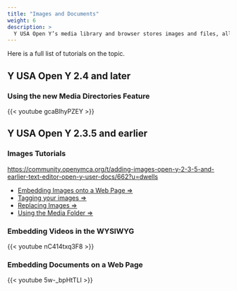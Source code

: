 ```yaml
---
title: "Images and Documents"
weight: 6
description: >
  Y USA Open Y’s media library and browser stores images and files, allowing you to have custom cropping, focal pointing, folders and image styles.
---
```


Here is a full list of tutorials on the topic.

## Y USA Open Y 2.4 and later

### Using the new Media Directories Feature

{{< youtube gcaBlhyPZEY >}}

## Y USA Open Y 2.3.5 and earlier

### Images Tutorials

https://community.openymca.org/t/adding-images-open-y-2-3-5-and-earlier-text-editor-open-y-user-docs/662?u=dwells

* [Embedding Images onto a Web Page ⇒](https://www.youtube.com/watch?v=xogdtPEYxgg)
* [Tagging your images ⇒](https://www.youtube.com/watch?v=mr6HA7KvXK0)
* [Replacing Images ⇒](https://www.youtube.com/watch?v=5xWzAwww740)
* [Using the Media Folder ⇒](https://www.youtube.com/watch?v=4IC2h1hASF4)

### Embedding Videos in the WYSIWYG
{{< youtube nC414txq3F8 >}}

### Embedding Documents on a Web Page
{{< youtube 5w-_bpHtTLI >}}